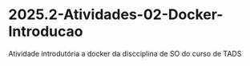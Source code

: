 # 2025.2-Atividades-02-Docker-Introducao
Atividade  introdutória a docker da discciplina de SO do curso de TADS
